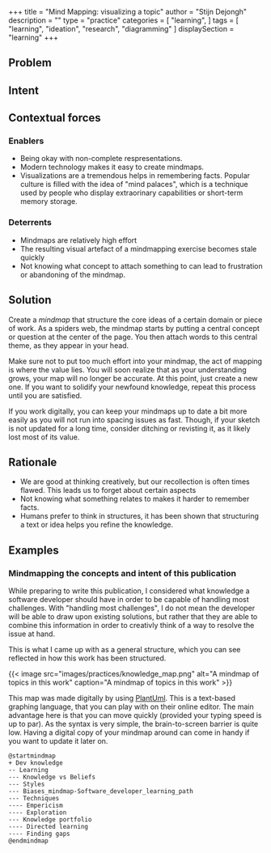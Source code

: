 +++
title = "Mind Mapping: visualizing a topic"
author = "Stijn Dejongh"
description = ""
type = "practice"
categories = [
    "learning",
]
tags = [
    "learning", "ideation", "research", "diagramming"
]
displaySection = "learning"
+++

## Problem

## Intent

## Contextual forces

### Enablers

* Being okay with non-complete respresentations.
* Modern technology makes it easy to create mindmaps.
* Visualizations are a tremendous helps in remembering facts. Popular culture is filled with the idea of "mind palaces", which is a technique used by people who display extraorinary capabilities or short-term memory storage.

### Deterrents

* Mindmaps are relatively high effort
* The resulting visual artefact of a mindmapping exercise becomes stale quickly
* Not knowing what concept to attach something to can lead to frustration or abandoning of the mindmap.

## Solution

Create a _mindmap_ that structure the core ideas of a certain domain or piece of work.
As a spiders web, the mindmap starts by putting a central concept or question at the center of the page.
You then attach words to this central theme, as they appear in your head.

Make sure not to put too much effort into your mindmap, the act of mapping is where the value lies.
You will soon realize that as your understanding grows, your map will no longer be accurate.
At this point, just create a new one. If you want to solidify your newfound knowledge, repeat this process until you are satisfied. 

If you work digitally, you can keep your mindmaps up to date a bit more easily as you will not run into spacing issues as fast. Though, if your sketch is not updated for a long time, consider ditching or revisting it, as it likely lost most of its value.

## Rationale

* We are good at thinking creatively, but our recollection is often times flawed. This leads us to forget about certain aspects
* Not knowing what something relates to makes it harder to remember facts.
* Humans prefer to think in structures, it has been shown that structuring a text or idea helps you refine the knowledge.

## Examples

### Mindmapping the concepts and intent of this publication

While preparing to write this publication, I considered what knowledge a software developer should have in order to be capable of handling most 
challenges. With "handling most challenges", I do not mean the developer will be able to draw upon existing solutions, but rather that they are able to combine this information in order to creativly think of a way to resolve the issue at hand.

This is what I came up with as a general structure, which you can see reflected in how this work has been structured.

{{< image src="images/practices/knowledge_map.png"  alt="A mindmap of topics in this work"  caption="A mindmap of topics in this work" >}}

This map was made digitally by using [PlantUml](https://plantuml.com/mindmap-diagram). This is a text-based graphing language, that you can play with on their online editor.
The main advantage here is that you can move quickly (provided your typing speed is up to par). As the syntax is very simple, the brain-to-screen barrier is quite low. Having a digital copy of your mindmap around can come in handy if you want to update it later on.

````
@startmindmap
+ Dev knowledge
-- Learning
--- Knowledge vs Beliefs
--- Styles
--- Biases_mindmap-Software_developer_learning_path
--- Techniques
---- Empericism
---- Exploration
--- Knowledge portfolio
---- Directed learning
---- Finding gaps
@endmindmap
````

